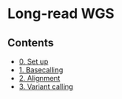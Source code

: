 # Long-read WGS

## Contents

* [0. Set up](http://alsanju.github.io/NGSchool2018/setup)
* [1. Basecalling](http://alsanju.github.io/NGSchool2018/basecalling)
* [2. Alignment](http://alsanju.github.io/NGSchool2018/alignment)
* [3. Variant calling](http://alsanju.github.io/NGSchool2018/variant_calling)
